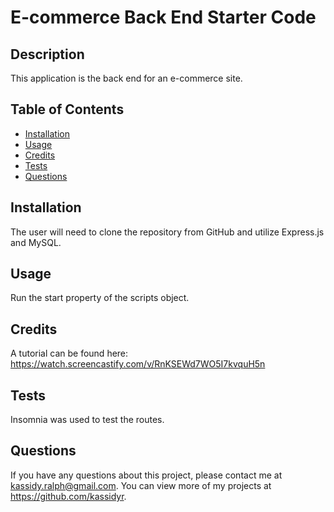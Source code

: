 # E-commerce Back End Starter Code

## Description
This application is the back end for an e-commerce site.

## Table of Contents
- [Installation](#installation)
- [Usage](#usage)
- [Credits](#credits)
- [Tests](#tests)
- [Questions](#questions)

## Installation
The user will need to clone the repository from GitHub and utilize Express.js and MySQL.

## Usage
Run the start property of the scripts object.

## Credits
A tutorial can be found here: https://watch.screencastify.com/v/RnKSEWd7WO5I7kvquH5n

## Tests
Insomnia was used to test the routes.

## Questions
If you have any questions about this project, please contact me at kassidy.ralph@gmail.com. You can view more of my projects at https://github.com/kassidyr.
